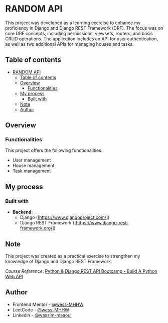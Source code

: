 # RANDOM API

This project was developed as a learning exercise to enhance my proficiency in Django and Django REST Framework (DRF). The focus was on core DRF concepts, including permissions, viewsets, routers, and basic CRUD operations. The application includes an API for user authentication, as well as two additional APIs for managing houses and tasks.

## Table of contents

- [RANDOM API](#random-api)
  - [Table of contents](#table-of-contents)
  - [Overview](#overview)
    - [Functionalities](#functionalities)
  - [My process](#my-process)
    - [Built with](#built-with)
  - [Note](#note)
  - [Author](#author)

## Overview

### Functionalities

This project offers the following functionalities:

- User management
- House management
- Task management

## My process

### Built with

- **Backend:**
  - Django ([https://www.djangoproject.com/])
  - Django REST Framework ([https://www.django-rest-framework.org/])

## Note

This project was created as a practical exercise to strengthen my knowledge of Django and Django REST Framework.

*Course Reference*: [Python & Django REST API Bootcamp - Build A Python Web API](https://www.udemy.com/course/the-complete-python-django-rest-api-development-bootcamp/)

## Author

- Frontend Mentor - [@wess-MHHW](https://www.frontendmentor.io/profile/wess-MHHW)
- LeetCode - [@wess-MHHW](https://leetcode.com/wess-MHHW/)
- Linkedin - [@wassim-maaoui](https://www.linkedin.com/in/wassim-maaoui/)
